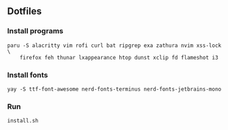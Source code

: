 ## Dotfiles

### Install programs
```
paru -S alacritty vim rofi curl bat ripgrep exa zathura nvim xss-lock \
    firefox feh thunar lxappearance htop dunst xclip fd flameshot i3
```

### Install fonts
```
yay -S ttf-font-awesome nerd-fonts-terminus nerd-fonts-jetbrains-mono
```

### Run
```
install.sh
```
